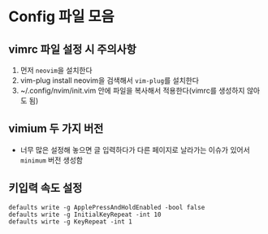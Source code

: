 # Config 파일 모음
## vimrc 파일 설정 시 주의사항
1. 먼저 `neovim`을 설치한다
2. vim-plug install neovim을 검색해서 `vim-plug`를 설치한다
3. ~/.config/nvim/init.vim 안에 파일을 복사해서 적용한다(vimrc를 생성하지 않아도 됨)

## vimium 두 가지 버전
- 너무 많은 설정해 놓으면 글 입력하다가 다른 페이지로 날라가는 이슈가 있어서 `minimum` 버전 생성함

## 키입력 속도 설정
```shell
defaults write -g ApplePressAndHoldEnabled -bool false
defaults write -g InitialKeyRepeat -int 10
defaults wirte -g KeyRepeat -int 1
```
